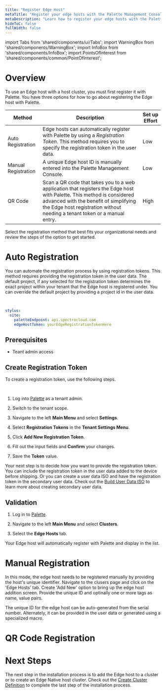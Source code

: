 ```yaml
---
title: "Register Edge Host"
metaTitle: "Register your edge hosts with the Palette Management Console"
metaDescription: "Learn how to register your edge hosts with the Palette Management Console"
hideToC: false
fullWidth: false
---
```


import Tabs from 'shared/components/ui/Tabs';
import WarningBox from 'shared/components/WarningBox';
import InfoBox from 'shared/components/InfoBox';
import PointsOfInterest from 'shared/components/common/PointOfInterest';

# Overview

To use an Edge host with a host cluster, you must first register it with Palette. You have three options for how to go about registering the Edge host with Palette.

| Method | Description | Set up Effort |
|---|---|---|
| Auto Registration | Edge hosts can automatically register with Palette by using a *Registration Token*. This method requires you to specify the registration token in the user data.  | Low |
| Manual Registration | A unique Edge host ID is manually entered into the Palette Management Console. | Low |
| QR Code |  Scan a QR code that takes you to a web application that registers the Edge host with Palette. This method is considered advanced with the benefit of simplifying the Edge host registration without needing a tenant token or a manual entry.| High |


Select the registration method that best fits your organizational needs and review the steps of the option to get started.

# Auto Registration

You can automate the registration process by using registration tokens. This method requires providing the registration token in the user data. The default project, if any selected for the registration token determines the exact project within your tenant that the Edge host is registered under. You can override the default project by providing a project id in the user data.


<br />

```yaml
stylus:
  site:
    paletteEndpoint: api.spectrocloud.com
    edgeHostToken: yourEdgeRegistrationTokenHere
```

## Prerequisites

- Teant admin access

## Create Registration Token

To create a registration token, use the following steps.

<br />

1. Log into [Palette](https://console.spectrocloud.com) as a tenant admin.


2. Switch to the tenant scope.


3. Navigate to the left **Main Menu** and select **Settings**.


4. Select **Registration Tokens** in the **Tenant Settings Menu**.



5. Click **Add New Registration Token**.



6. Fill out the input fields and **Confirm** your changes. 


7. Save the **Token** value.


Your next step is to decide how you want to provide the registration token. You can include the registration token in the user data added to the device before shipping. Or you can create a user data ISO and have the registration token in the secondary user data. Check out the [Build User Data ISO](/clusters/edge/site-deployment/prepare-edge-configuration#builduserdataiso) to learn more about creating secondary user data.

## Validation

1. Log in to [Palette](https://console.spectrocloud.com).


2. Navigate to the left **Main Menu** and select **Clusters**.


3. Select the **Edge Hosts** tab.


Your Edge host will automatically register with Palette and display in the list.

# Manual Registration

In this mode, the edge host needs to be registered manually by providing the host's unique identifier. Navigate to the clusers page and click on the 'Edge Hosts' tab. Create 'Add New' option to bring up the edge host addition screen. Provide the unique ID and optinally one or more tags as name, value pairs.

The unique ID for the edge host can be auto-generated from the serial number. Alternately, it can be provided in the user data or generated using a specialized macro.

# QR Code Registration


# Next Steps

The next step in the installation process is to add the Edge host to a cluster or to create an Edge Native host cluster. Check out the [Create Cluster Definition](/clusters/edge/site-deployment/site-installation/cluster-deployment) to complete the last step of the installation process.
